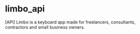 # limbo_api
[API] Limbo is a keyboard app made for freelancers, consultants, contractors and small business owners.
